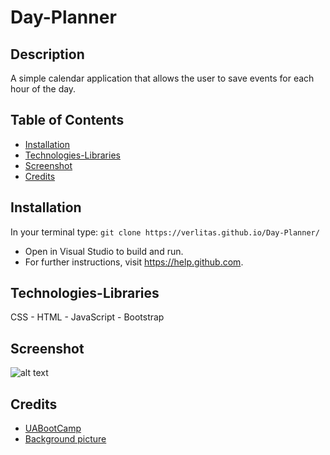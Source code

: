 # Day-Planner

## Description
A simple calendar application that allows the user to save events for each hour of the day.

## Table of Contents
* [Installation](#installation)
* [Technologies-Libraries](#technologies-libraries)
* [Screenshot](#screenshot)
* [Credits](#credits)

## Installation
In your terminal type:
```git clone https://verlitas.github.io/Day-Planner/```
* Open in Visual Studio to build and run.
* For further instructions, visit https://help.github.com.

## Technologies-Libraries
CSS - HTML - JavaScript - Bootstrap

## Screenshot
![alt text](screenshot/ssdp.png "Screenshot")

## Credits
* [UABootCamp](https://bootcamp.ce.arizona.edu/coding/)
* [Background picture](https://www.reddit.com/r/MinimalWallpaper/comments/dj1plh/please_enjoy/)
